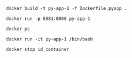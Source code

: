 ```
docker build -t py-app-1 -f Dockerfile.pyapp .
```

```
docker run -p 8081:8000 py-app-1
```

```
docker ps
```

```
docker run -it py-app-1 /bin/bash
```

```
docker stop id_container
```




